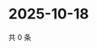 # 2025-10-18

共 0 条

<!-- BEGIN ZHIHUVIDEO -->
<!-- 最后更新时间 Sat Oct 18 2025 15:10:03 GMT+0800 (China Standard Time) -->

<!-- END ZHIHUVIDEO -->
